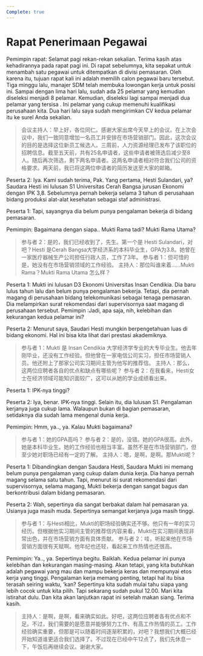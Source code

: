 ```yaml
---
Complete: true
---
```


# Rapat Penerimaan Pegawai

Pemimpin rapat: Selamat pagi rekan-rekan sekalian. Terima kasih atas kehadirannya pada rapat pagi ini. Di rapat sebelumnya, kita sepakat untuk menambah satu pegawai untuk ditempatkan di divisi pemasaran. Oleh karena itu, tujuan rapat kali ini adalah memilih calon pegawai baru tersebut. Tiga minggu lalu, manajer SDM telah membuka lowongan kerja untuk posisi ini. Sampai dengan lima hari lalu, sudah ada 25 pelamar yang kemudian diseleksi menjadi 8 pelamar. Kemudian, diseleksi lagi sampai menjadi dua pelamar yang tersisa . Ini pelamar yang cukup memenuhi kualifikasi perusahaan kita. Dua hari lalu saya sudah mengirimkan CV kedua pelamar itu ke surel Anda sekalian.

> 会议主持人：早上好，各位同仁。感谢大家出席今天早上的会议。在上次会议中，我们一致同意增加一名员工并安排在市场营销部门。因此，这次会议的目的是选择这位新员工候选人。三周前，人力资源经理已发布了该职位的招聘信息。截至五天前，共有25名申请者，这些申请者被筛选后减少至8人。随后再次筛选，剩下两名申请者。这两名申请者相对符合我们公司的资格要求。两天前，我已将这两位申请者的简历发送至大家的邮箱。

Peserta 2: Iya. Kami sudah terima, Pak. Yang pertama, Hesti Sulandari, ya? Saudara Hesti ini lulusan S1 Universitas Cerah Bangsa jurusan Ekonomi dengan IPK 3,8. Sebelumnya pernah bekerja selama 3 tahun di perusahaan bidang produksi alat-alat kesehatan sebagai staf administrasi.

Peserta 1: Tapi, sayangnya dia belum punya pengalaman bekerja di bidang pemasaran.

Pemimpin: Bagaimana dengan siapa.. Mukti Rama tadi? Mukti Rama Utama?

> 参与者 2：是的，我们已经收到了，先生。第一个是 Hesti Sulandari，对吧？Hesti 是Cerah Bangsa大学经济系的本科毕业生，GPA为3.8。她曾在一家医疗器械生产公司担任行政人员，工作了3年。
> 参与者 1：但可惜的是，她没有在市场营销领域的工作经验。
> 主持人：那位叫谁来着……Mukti Rama？Mukti Rama Utama 怎么样？

Peserta 1: Mukti ini lulusan D3 Ekonomi Universitas Insan Cendikia. Dia baru lulus tahun lalu dan belum punya pengalaman bekerja. Tetapi, dia pernah magang di perusahaan bidang telekomunikasi sebagai tenaga pemasaran. Dia melampirkan surat rekomendasi dari supervisornya saat magang di perusahaan tersebut. Pemimpin :Jadi, apa saja, nih, kelebihan dan kekurangan kedua pelamar ini?

Peserta 2: Menurut saya, Saudari Hesti mungkin berpengetahuan luas di bidang ekonomi. Hal ini bisa kita lihat dari prestasi akademiknya.

> 参与者 1：Mukti 是 Insan Cendikia 大学经济学专业的大专毕业生。他去年刚毕业，还没有工作经验。但他曾在一家电信公司实习，担任市场营销人员。他还附上了那家公司实习期间主管为他写的推荐信。
> 主持人：那么，这两位应聘者各自的优点和缺点有哪些呢？
> 参与者 2：在我看来，Hesti女士在经济领域可能知识面较广，这可以从她的学业成绩看出来。

Peserta 1: IPK-nya tinggi?

Peserta 2: Iya, benar. IPK-nya tinggi. Selain itu, dia lulusan S1. Pengalaman kerjanya juga cukup lama. Walaupun bukan di bagian pemasaran, setidaknya dia sudah lama mengenal dunia kerja.

Pemimpin: Hmm, ya.., ya. Kalau Mukti bagaimana?

> 参与者 1：她的GPA高吗？
> 参与者 2：是的，没错。她的GPA很高。此外，她是本科毕业生。她的工作经验也相当丰富。虽然不是在市场营销部门，但至少她对职场已经有一定的了解。
> 主持人：嗯，是啊，是啊。那Mukti呢？

Peserta 1: Dibandingkan dengan Saudara Hesti, Saudara Mukti ini memang belum punya pengalaman yang cukup dalam dunia kerja. Dia hanya pernah magang selama satu tahun. Tapi, menurut isi surat rekomendasi dari supervisornya, selama magang, Mukti bekerja dengan sangat bagus dan berkontribusi dalam bidang pemasaran.

Peserta 2: Wah, sepertinya dia sangat berbakat dalam hal pemasaran ya. Usianya juga masih muda. Sepertinya semangat kerjanya juga masih tinggi.

> 参与者 1：与Hesti相比，Mukti的职场经验确实还不够。他只有一年的实习经历。但根据他实习期间主管的推荐信内容来看，Mukti在实习期间表现非常出色，并在市场营销方面有具体贡献。
> 参与者 2：哇，听起来他在市场营销方面很有天赋啊。他年纪也还轻，看起来工作热情也还很高。

Pemimpin: Ya.., ya. Sepertinya begitu. Baiklah. Kedua pelamar ini punya kelebihan dan kekurangan masing-masing. Akan tetapi, yang kita butuhkan adalah pegawai yang mau dan mampu bekerja keras dan mempunyai etos kerja yang tinggi. Pengalaman kerja memang penting, tetapi hal itu bisa terasah seiring waktu, ‘kan? Sepertinya kita sudah mulai tahu siapa yang lebih cocok untuk kita pilih. Tapi sekarang sudah pukul 12.00. Mari kita istirahat dulu. Dan kita akan lanjutkan rapat ini setelah makan siang. Terima kasih.

> 主持人：是啊，是啊，看来确实如此。好吧，这两位应聘者各有优点和不足。不过，我们需要的是愿意并能够努力工作、有高工作热情的员工。工作经验确实重要，但那是可以随着时间逐渐积累的，对吧？我想我们大概已经开始知道谁更适合我们选择了。不过现在已经中午12点了，我们先休息一下，午饭后再继续会议。谢谢大家。
